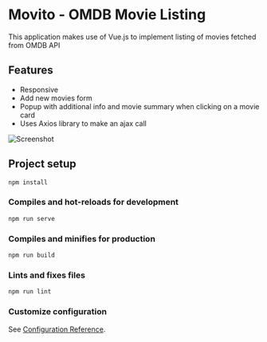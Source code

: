 # Movito - OMDB Movie Listing
This application makes use of Vue.js to implement listing of movies fetched from OMDB API

## Features
- Responsive
- Add new movies form
- Popup with additional info and movie summary when clicking on a movie card
- Uses Axios library to make an ajax call

![Screenshot](https://i.ibb.co/cb1qpgX/Capture.png)

## Project setup
```
npm install
```

### Compiles and hot-reloads for development
```
npm run serve
```

### Compiles and minifies for production
```
npm run build
```

### Lints and fixes files
```
npm run lint
```

### Customize configuration
See [Configuration Reference](https://cli.vuejs.org/config/).

